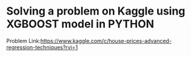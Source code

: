 # Solving a problem on Kaggle using XGBOOST model in PYTHON
Problem Link:https://www.kaggle.com/c/house-prices-advanced-regression-techniques?rvi=1
